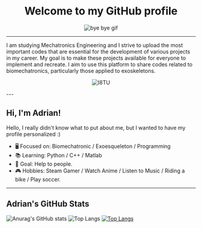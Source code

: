 <h1 align="center">Welcome to my GitHub profile</h1>
<p align="center">
  <img src="https://i.gifer.com/I8TU.gif" alt="bye bye gif">
</p>

---
I am studying Mechatronics Engineering and I strive to upload the most important codes that are essential for the development of various projects in my career. My goal is to make these projects available for everyone to implement and recreate. I aim to use this platform to share codes related to biomechatronics, particularly those applied to exoskeletons.
<p align="center">
  <img src="https://github.com/user-attachments/assets/fc1bf2eb-a2f6-45a3-9165-d713a0d1400f" alt="I8TU">
</p>
---

## Hi, I'm Adrian!

Hello, I really didn't know what to put about me, but I wanted to have my profile personalized :)

- 🖥️ Focused on: Biomechatronic / Exoesqueleton / Programming
- 📚 Learning: Python / C++ / Matlab
- 🎯 Goal: Help to people.
- 🎮 Hobbies: Steam Gamer / Watch Anime / Listen to Music / Riding a bike / Play soccer.

---

## Adrian's GitHub Stats
![Anurag's GitHub stats](https://github-readme-stats.vercel.app/api?username=AMP2233&show_icons=true&theme=transparent)
![Top Langs](https://github-readme-stats.vercel.app/api/top-langs/?username=AMP2233&layout=compact)
[![Top Langs](https://github-readme-stats.vercel.app/api/top-langs/?username=AMP2233&layout=compact&bg_color=00000000&hide_border=true)](https://github.com/AMP2233/github-readme-stats)


